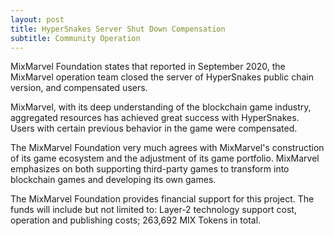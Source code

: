 ```yaml
---
layout: post
title: HyperSnakes Server Shut Down Compensation 
subtitle: Community Operation 
---
```


MixMarvel Foundation states that reported in September 2020, the MixMarvel operation team closed the server of HyperSnakes public chain version, and compensated users. 

MixMarvel, with its deep understanding of the blockchain game industry, aggregated resources has achieved great success with HyperSnakes. Users with certain previous behavior in the game were compensated. 

The MixMarvel Foundation very much agrees with MixMarvel's construction of its game ecosystem and the adjustment of its game portfolio. MixMarvel emphasizes on both supporting third-party games to transform into blockchain games and developing its own games. 

The MixMarvel Foundation provides financial support for this project. The funds will include but not limited to: Layer-2 technology support cost, operation and publishing costs; 263,692 MIX Tokens in total. 


